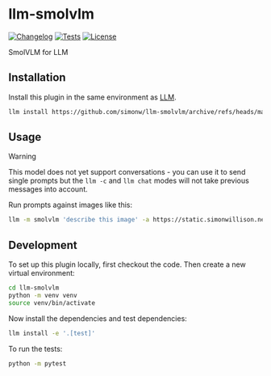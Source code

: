 # llm-smolvlm

<!-- [![PyPI](https://img.shields.io/pypi/v/llm-smolvlm.svg)](https://pypi.org/project/llm-smolvlm/) -->
[![Changelog](https://img.shields.io/github/v/release/simonw/llm-smolvlm?include_prereleases&label=changelog)](https://github.com/simonw/llm-smolvlm/releases)
[![Tests](https://github.com/simonw/llm-smolvlm/actions/workflows/test.yml/badge.svg)](https://github.com/simonw/llm-smolvlm/actions/workflows/test.yml)
[![License](https://img.shields.io/badge/license-Apache%202.0-blue.svg)](https://github.com/simonw/llm-smolvlm/blob/main/LICENSE)

SmolVLM for LLM

## Installation

Install this plugin in the same environment as [LLM](https://llm.datasette.io/).
```bash
llm install https://github.com/simonw/llm-smolvlm/archive/refs/heads/main.zip
```
## Usage

> [!WARNING]  
> This model does not yet support conversations - you can use it to send single prompts but the `llm -c` and `llm chat` modes will not take previous messages into account.

Run prompts against images like this:

```bash
llm -m smolvlm 'describe this image' -a https://static.simonwillison.net/static/2024/pelicans.jpg
```

## Development

To set up this plugin locally, first checkout the code. Then create a new virtual environment:
```bash
cd llm-smolvlm
python -m venv venv
source venv/bin/activate
```
Now install the dependencies and test dependencies:
```bash
llm install -e '.[test]'
```
To run the tests:
```bash
python -m pytest
```
